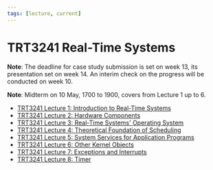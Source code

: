 ```yaml
---
tags: [lecture, current]
---
```


# TRT3241 Real-Time Systems

**Note**: The deadline for case study submission is set on week 13, its
presentation set on week 14. An interim check on the progress will be conducted
on week 10.

**Note**: Midterm on 10 May, 1700 to 1900, covers from Lecture 1 up to 6.

- [TRT3241 Lecture 1: Introduction to Real-Time Systems](202403301907.md)
- [TRT3241 Lecture 2: Hardware Components](202404051151.md)
- [TRT3241 Lecture 3: Real-Time Systems' Operating System](202404131610.md)
- [TRT3241 Lecture 4: Theoretical Foundation of Scheduling](202404232238.md)
- [TRT3241 Lecture 5: System Services for Application Programs](202404300816.md)
- [TRT3241 Lecture 6: Other Kernel Objects](202405041008.md)
- [TRT3241 Lecture 7: Exceptions and Interrupts](202405221949.md)
- [TRT3241 Lecture 8: Timer](202405222045.md)
